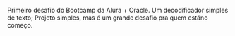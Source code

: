 Primeiro desafio do Bootcamp da Alura + Oracle. Um decodificador simples de texto; Projeto simples, mas é um grande desafio pra quem estáno começo.
